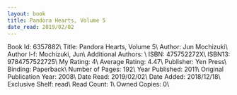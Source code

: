 ```yaml
---
layout: book
title: Pandora Hearts, Volume 5
date_read: 2019/02/02
---
```


Book Id: 6357882\ 
Title: Pandora Hearts, Volume 5\ 
Author: Jun Mochizuki\ 
Author l-f: Mochizuki, Jun\ 
Additional Authors: \ 
ISBN: 475752272X\ 
ISBN13: 9784757522725\ 
My Rating: 4\ 
Average Rating: 4.47\ 
Publisher: Yen Press\ 
Binding: Paperback\ 
Number of Pages: 192\ 
Year Published: 2011\ 
Original Publication Year: 2008\ 
Date Read: 2019/02/02\ 
Date Added: 2018/12/18\ 
Exclusive Shelf: read\ 
Read Count: 1\ 
Owned Copies: 0\ 

